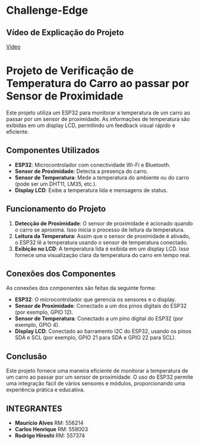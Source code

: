 # Challenge-Edge
<h2>Vídeo de Explicação do Projeto</h2>
<a href="">Video</a>

<h1>Projeto de Verificação de Temperatura do Carro ao passar por Sensor de Proximidade</h1>

<p>Este projeto utiliza um ESP32 para monitorar a temperatura de um carro ao passar por um sensor de proximidade. As informações de temperatura são exibidas em um display LCD, permitindo um feedback visual rápido e eficiente.</p>

<h2>Componentes Utilizados</h2>
<ul>
  <li><strong>ESP32</strong>: Microcontrolador com conectividade Wi-Fi e Bluetooth.</li>
  <li><strong>Sensor de Proximidade</strong>: Detecta a presença do carro.</li>
  <li><strong>Sensor de Temperatura</strong>: Mede a temperatura do ambiente ou do carro (pode ser um DHT11, LM35, etc.).</li>
  <li><strong>Display LCD</strong>: Exibe a temperatura lida e mensagens de status.</li>
</ul>

<h2>Funcionamento do Projeto</h2>
<ol>
  <li><strong>Detecção de Proximidade</strong>: O sensor de proximidade é acionado quando o carro se aproxima. Isso inicia o processo de leitura da temperatura.</li>
  <li><strong>Leitura da Temperatura</strong>: Assim que o sensor de proximidade é ativado, o ESP32 lê a temperatura usando o sensor de temperatura conectado.</li>
  <li><strong>Exibição no LCD</strong>: A temperatura lida é exibida em um display LCD. Isso fornece uma visualização clara da temperatura do carro em tempo real.</li>
</ol>

<h2>Conexões dos Componentes</h2>
<p>As conexões dos componentes são feitas da seguinte forma:</p>
<ul>
  <li><strong>ESP32</strong>: O microcontrolador que gerencia os sensores e o display.</li>
  <li><strong>Sensor de Proximidade</strong>: Conectado a um dos pinos digitais do ESP32 (por exemplo, GPIO 12).</li>
  <li><strong>Sensor de Temperatura</strong>: Conectado a um pino digital do ESP32 (por exemplo, GPIO 4).</li>
  <li><strong>Display LCD</strong>: Conectado ao barramento I2C do ESP32, usando os pinos SDA e SCL (por exemplo, GPIO 21 para SDA e GPIO 22 para SCL).</li>
</ul>

<h2>Conclusão</h2>
<p>Este projeto fornece uma maneira eficiente de monitorar a temperatura de um carro ao passar por um sensor de proximidade. O uso do ESP32 permite uma integração fácil de vários sensores e módulos, proporcionando uma experiência prática e educativa.</p>

<h2>INTEGRANTES</h2>
<ul>
    <li><strong>Maurício Alves</strong> RM: 556214</li>
    <li><strong>Carlos Henrique</strong> RM: 558003</li>
    <li><strong>Rodrigo Hiroshi</strong> RM: 557374</li>
</ul>
